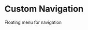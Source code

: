 <!-- This README file is going to be the one displayed on the Grafana.com website for your plugin -->

# Custom Navigation

Floating menu for navigation

